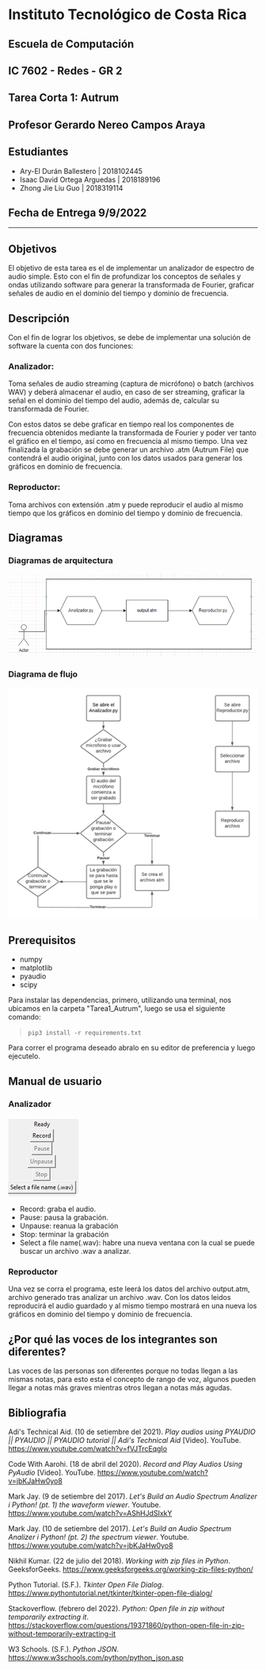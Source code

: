 # Instituto Tecnológico de Costa Rica  
## Escuela de Computación  
## IC 7602 - Redes - GR 2  
## Tarea Corta 1: Autrum
## Profesor Gerardo Nereo Campos Araya  
## Estudiantes

- Ary-El Durán Ballestero | 2018102445
- Isaac David Ortega Arguedas | 2018189196
- Zhong Jie Liu Guo | 2018319114

## Fecha de Entrega 9/9/2022
---

## Objetivos
El objetivo de esta tarea es el de implementar un analizador de espectro de audio simple. Esto con el fin de profundizar los conceptos de señales y ondas utilizando software para generar la transformada de Fourier, graficar señales de audio en el dominio del tiempo y dominio de frecuencia.
## Descripción
Con el fin de lograr los objetivos, se debe de implementar una solución de software la cuenta con dos funciones:
### Analizador:
Toma señales de audio streaming (captura de micrófono) o batch (archivos WAV) y deberá almacenar el audio, en caso de ser streaming, graficar la señal en el dominio del tiempo del audio, además de, calcular su transformada de Fourier.

Con estos datos se debe graficar en tiempo real los componentes de frecuencia obtenidos mediante la transformada de Fourier y poder ver tanto el gráfico en el tiempo, así como en frecuencia al mismo tiempo. Una vez finalizada la grabación se debe generar un archivo .atm (Autrum File) que contendrá el audio original, junto con los datos usados 
para generar los gráficos en dominio de frecuencia.
### Reproductor:
Toma archivos con extensión .atm y puede reproducir el audio al mismo tiempo que los gráficos en dominio del tiempo y dominio de frecuencia.

<div style="page-break-after: always;"></div>

## Diagramas 
### Diagramas de arquitectura
![image](./arquitectura)
### Diagrama de flujo
![image](./Redes_TC1_DF.png)

## Prerequisitos
* numpy
* matplotlib
* pyaudio
* scipy

Para instalar las dependencias, primero, utilizando una terminal,  nos ubicamos en la carpeta "Tarea1_Autrum", luego se usa el siguiente comando:

> `pip3 install -r requirements.txt`

Para correr el programa deseado abralo en su editor de preferencia y luego ejecutelo.

## Manual de usuario
### Analizador
![image](./Analizador.png)
* Record: graba el audio.
* Pause: pausa la grabación.
* Unpause: reanua la grabación
* Stop: terminar la grabación
* Select a file name(.wav): habre una nueva ventana con la cual se puede buscar un archivo .wav a analizar.
### Reproductor
Una vez se corra el programa, este leerá los datos del archivo output.atm, archivo generado tras analizar un archivo .wav. Con los datos leidos reproducirá el audio guardado y al mismo tiempo mostrará en una nueva los gráficos en dominio del tiempo y dominio de frecuencia.
## ¿Por qué las voces de los integrantes son diferentes?

Las voces de las personas son diferentes porque no todas llegan a las mismas notas, para esto esta el concepto de rango de voz, algunos pueden llegar a notas más graves mientras otros llegan a notas más agudas.

<div style="page-break-after: always;"></div>

## Bibliografia
Adi's Technical Aid. (10 de setiembre del 2021). *Play audios using PYAUDIO || PYAUDIO || PYAUDIO tutorial || Adi's Technical Aid* [Video]. YouTube. https://www.youtube.com/watch?v=fVJTrcEqgIo

Code With Aarohi. (18 de abril del 2020). *Record and Play Audios Using PyAudio* [Video]. YouTube. https://www.youtube.com/watch?v=jbKJaHw0yo8

Mark Jay. (9 de setiembre del 2017). *Let's Build an Audio Spectrum Analizer i Python! (pt. 1) the waveform viewer*. Youtube. https://www.youtube.com/watch?v=AShHJdSIxkY

Mark Jay. (10 de setiembre del 2017). *Let's Build an Audio Spectrum Analizer i Python! (pt. 2) the spectrum viewer*. Youtube. https://www.youtube.com/watch?v=jbKJaHw0yo8

Nikhil Kumar. (22 de julio del 2018). *Working with zip files in Python*. GeeksforGeeks. https://www.geeksforgeeks.org/working-zip-files-python/

Python Tutorial. (S.F.). *Tkinter Open File Dialog*. https://www.pythontutorial.net/tkinter/tkinter-open-file-dialog/

Stackoverflow. (febrero del 2022). *Python: Open file in zip without temporarily extracting it*. https://stackoverflow.com/questions/19371860/python-open-file-in-zip-without-temporarily-extracting-it

W3 Schools. (S.F.). *Python JSON*. https://www.w3schools.com/python/python_json.asp


